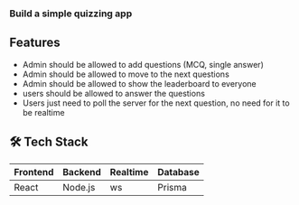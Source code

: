 ### Build a simple quizzing app

## Features

- Admin should be allowed to add questions (MCQ, single answer)
- Admin should be allowed to move to the next questions
- Admin should be allowed to show the leaderboard to everyone
- users should be allowed to answer the questions
- Users just need to poll the server for the next question, no need for it to be realtime

## 🛠️ Tech Stack

| Frontend | Backend | Realtime | Database |
|----------|---------|----------|----------|
| React    | Node.js |    ws    |   Prisma |
